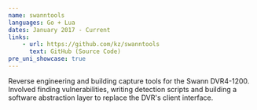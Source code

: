 ```yaml
---
name: swanntools
languages: Go + Lua
dates: January 2017 - Current
links:
    - url: https://github.com/kz/swanntools
      text: GitHub (Source Code)
pre_uni_showcase: true
---
```

Reverse engineering and building capture tools for the Swann DVR4-1200. Involved finding vulnerabilities, writing detection scripts and building a software abstraction layer to replace the DVR's client interface.
